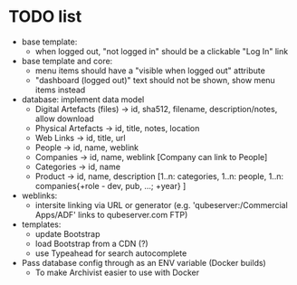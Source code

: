 # TODO list

- base template:
    - when logged out, "not logged in" should be a clickable "Log In" link
- base template and core:
    - menu items should have a "visible when logged out" attribute
    - "dashboard (logged out)" text should not be shown, show menu items instead
- database: implement data model
    - Digital Artefacts (files) -> id, sha512, filename, description/notes, allow download
    - Physical Artefacts -> id, title, notes, location
    - Web Links -> id, title, url
    - People -> id, name, weblink
    - Companies -> id, name, weblink		[Company can link to People]
    - Categories -> id, name
    - Product -> id, name, description	[1..n: categories, 1..n: people, 1..n: companies{+role - dev, pub, ...; +year} ]
- weblinks:
    - intersite linking via URL or generator (e.g. 'qubeserver:/Commercial Apps/ADF' links to qubeserver.com FTP)
- templates:
    - update Bootstrap
    - load Bootstrap from a CDN (?)
    - use Typeahead for search autocomplete
- Pass database config through as an ENV variable (Docker builds)
    - To make Archivist easier to use with Docker

